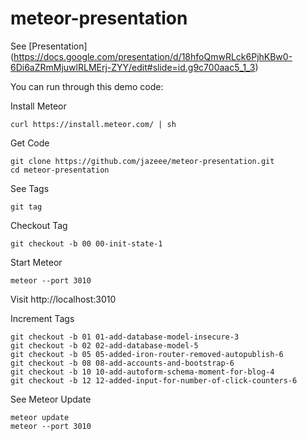 # meteor-presentation

See [Presentation] (https://docs.google.com/presentation/d/18hfoQmwRLck6PjhKBw0-6Di6aZRmMjuwlRLMErj-ZYY/edit#slide=id.g9c700aac5_1_3)

You can run through this demo code:

Install Meteor

    curl https://install.meteor.com/ | sh

Get Code

    git clone https://github.com/jazeee/meteor-presentation.git
    cd meteor-presentation

See Tags

    git tag

Checkout Tag

    git checkout -b 00 00-init-state-1

Start Meteor

    meteor --port 3010

Visit http://localhost:3010

Increment Tags

    git checkout -b 01 01-add-database-model-insecure-3
    git checkout -b 02 02-add-database-model-5
    git checkout -b 05 05-added-iron-router-removed-autopublish-6
    git checkout -b 08 08-add-accounts-and-bootstrap-6
    git checkout -b 10 10-add-autoform-schema-moment-for-blog-4 
    git checkout -b 12 12-added-input-for-number-of-click-counters-6

See Meteor Update
    
	meteor update
	meteor --port 3010

